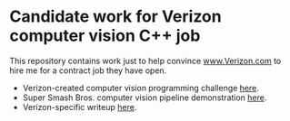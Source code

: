 # Candidate work for Verizon computer vision C++ job

This repository contains work just to help convince www.Verizon.com to hire me for a contract job they have open.

- Verizon-created computer vision programming challenge [here](challenge/challenge.md).
- Super Smash Bros. computer vision pipeline demonstration [here](demo.md).
- Verizon-specific writeup [here](verizon.md).
